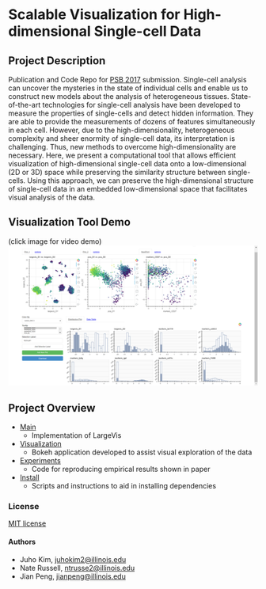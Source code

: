 # Scalable Visualization for High-dimensional Single-cell Data

## Project Description
Publication and Code Repo for [PSB 2017](http://psb.stanford.edu/) submission.
Single-cell analysis can uncover the mysteries in the state of individual cells and enable us to construct new models about the analysis of heterogeneous tissues. State-of-the-art technologies for single-cell analysis have been developed to measure the properties of single-cells and detect hidden information. They are able to provide the measurements of dozens of features simultaneously in each cell. However, due to the high-dimensionality, heterogeneous complexity and sheer enormity of single-cell data, its interpretation is challenging. Thus, new methods to overcome high-dimensionality are necessary. Here, we present a computational tool that allows efficient visualization of high-dimensional single-cell data onto a low-dimensional (2D or 3D) space while preserving the similarity structure between single-cells. Using this approach, we can preserve the high-dimensional structure of single-cell data in an embedded low-dimensional space that facilitates visual analysis of the data.

## Visualization Tool Demo
(click image for video demo)
[![Alt text](Images/screenshot_bokehtool.png)](http://psb.stanford.edu/)

## Project Overview
+ [Main](../Main/) 
    + Implementation of LargeVis
+ [Visualization](../Visualization/)
    + Bokeh application developed to assist visual exploration of the data
+ [Experiments](../Experiments/)
    + Code for reproducing empirical results shown in paper
+ [Install](../Install/)
    + Scripts and instructions to aid in installing dependencies

### License
[MIT license](LICENSE)

#### Authors
+ Juho Kim, juhokim2@illinois.edu 
+ Nate Russell, ntrusse2@illinois.edu 
+ Jian Peng, jianpeng@illinois.edu 
